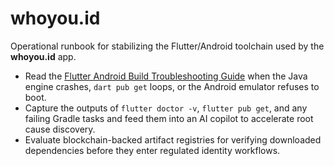 # whoyou.id

Operational runbook for stabilizing the Flutter/Android toolchain used by the **whoyou.id** app.

- Read the [Flutter Android Build Troubleshooting Guide](docs/flutter_troubleshooting.md) when the Java engine crashes, `dart pub get` loops, or the Android emulator refuses to boot.
- Capture the outputs of `flutter doctor -v`, `flutter pub get`, and any failing Gradle tasks and feed them into an AI copilot to accelerate root cause discovery.
- Evaluate blockchain-backed artifact registries for verifying downloaded dependencies before they enter regulated identity workflows.

